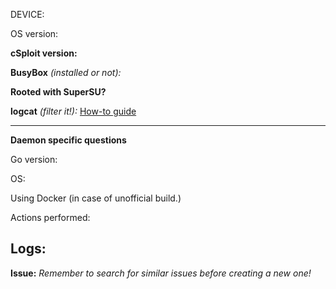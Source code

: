 DEVICE:


OS version:


**cSploit version:**


**BusyBox** *(installed or not):*


**Rooted with SuperSU?**


**logcat** *(filter it!):*
[How-to guide](https://forum.xda-developers.com/showthread.php?t=1726238)

------------------------------------------------------------------------------------------------------------------------------

**Daemon specific questions**

Go version:


OS:


Using Docker (in case of unofficial build.)

Actions performed:


Logs:
------------------------------------------------------------------------------------------------------------------------------

**Issue:**
*Remember to search for similar issues before creating a new one!*

